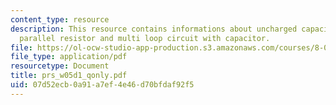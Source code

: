 ```yaml
---
content_type: resource
description: This resource contains informations about uncharged capacitor, dc voltage,
  parallel resistor and multi loop circuit with capacitor.
file: https://ol-ocw-studio-app-production.s3.amazonaws.com/courses/8-02-physics-ii-electricity-and-magnetism-spring-2007/07d52ecb0a91a7ef4e46d70bfdaf92f5_prs_w05d1_qonly.pdf
file_type: application/pdf
resourcetype: Document
title: prs_w05d1_qonly.pdf
uid: 07d52ecb-0a91-a7ef-4e46-d70bfdaf92f5
---
```

